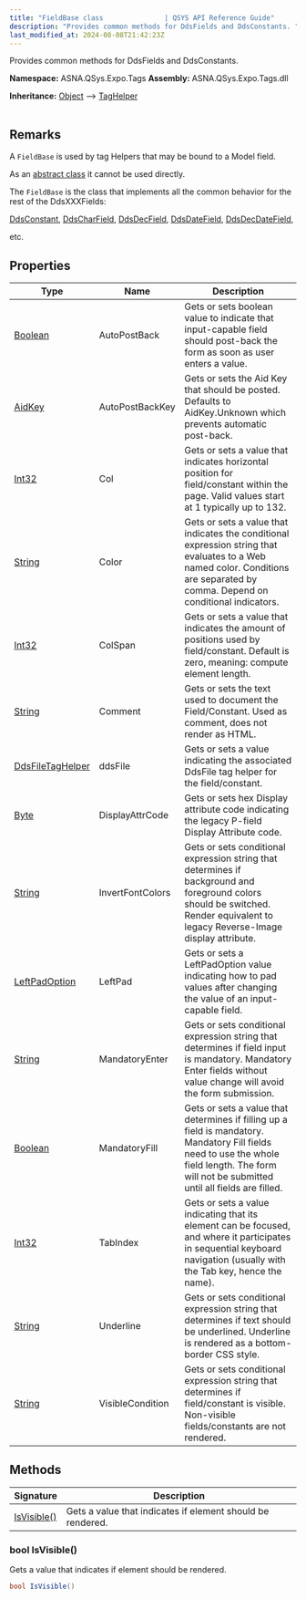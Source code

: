 ```yaml
---
title: "FieldBase class               | QSYS API Reference Guide"
description: "Provides common methods for DdsFields and DdsConstants. "
last_modified_at: 2024-08-08T21:42:23Z
---
```


Provides common methods for DdsFields and DdsConstants.

**Namespace:** ASNA.QSys.Expo.Tags
**Assembly:** ASNA.QSys.Expo.Tags.dll

**Inheritance:** [Object](https://docs.microsoft.com/en-us/dotnet/api/system.object) --> [TagHelper](https://learn.microsoft.com/en-us/dotnet/api/microsoft.aspnetcore.razor.taghelpers.taghelper?view=aspnetcore-8.0)
<br>
<br>

## Remarks

A `FieldBase` is used by tag Helpers that may be bound to a Model field. 

As an [abstract class](https://docs.microsoft.com/en-us/dotnet/csharp/programming-guide/classes-and-structs/abstract-and-sealed-classes-and-class-members) it cannot be used directly. 

The `FieldBase` is the class that implements all the common behavior for the rest of the DdsXXXFields: 

[DdsConstant](/reference/expo/qsys-expo-tags/dds-constant-tag-helper.html), 
[DdsCharField](/reference/expo/qsys-expo-tags/dds-char-field-tag-helper.html), 
[DdsDecField](/reference/expo/qsys-expo-tags/dds-dec-field-tag-helper.html), 
[DdsDateField](/reference/expo/qsys-expo-tags/dds-date-field-tag-helper.html), 
[DdsDecDateField](/reference/expo/qsys-expo-tags/dds-dec-date-field-tag-helper.html), 

etc.





## Properties

| Type | Name | Description
| --- | --- | --- 
| [Boolean](https://docs.microsoft.com/en-us/dotnet/api/system.boolean) | AutoPostBack | Gets or sets boolean value to indicate that input-capable field should post-back the form as soon as user enters a value. |
| [AidKey](/reference/expo/qsys-expo-model/aid-key.html) | AutoPostBackKey | Gets or sets the Aid Key that should be posted. Defaults to AidKey.Unknown which prevents automatic post-back. |
| [Int32](https://learn.microsoft.com/en-us/dotnet/csharp/language-reference/builtin-types/integral-numeric-types) | Col | Gets or sets a value that indicates horizontal position for field/constant within the page. Valid values start at 1 typically up to 132.  |
| [String](https://learn.microsoft.com/en-us/dotnet/api/system.string?view=net-8.0) | Color | Gets or sets a value that indicates the conditional expression string that evaluates to a Web named color. Conditions are separated by comma. Depend on conditional indicators. |
| [Int32](https://learn.microsoft.com/en-us/dotnet/csharp/language-reference/builtin-types/integral-numeric-types) | ColSpan | Gets or sets a value that indicates the amount of positions used by field/constant. Default is zero, meaning: compute element length.  |
| [String](https://learn.microsoft.com/en-us/dotnet/api/system.string?view=net-8.0) | Comment | Gets or sets the text used to document the Field/Constant. Used as comment, does not render as HTML. |
| [DdsFileTagHelper](/reference/expo/qsys-expo-tags/dds-file-tag-helper.html) | ddsFile | Gets or sets a value indicating the associated DdsFile tag helper for the field/constant. |
| [Byte](https://docs.microsoft.com/en-us/dotnet/api/system.byte) | DisplayAttrCode | Gets or sets hex Display attribute code indicating the legacy P-field Display Attribute code. |
| [String](https://learn.microsoft.com/en-us/dotnet/api/system.string?view=net-8.0) | InvertFontColors | Gets or sets conditional expression string that determines if background and foreground colors should be switched. Render equivalent to legacy Reverse-Image display attribute. |
| [LeftPadOption](/reference/expo/qsys-expo-tags/left-pad-option.html) | LeftPad | Gets or sets a LeftPadOption value indicating how to pad values after changing the value of an input-capable field. |
| [String](https://learn.microsoft.com/en-us/dotnet/api/system.string?view=net-8.0) | MandatoryEnter | Gets or sets conditional expression string that determines if field input is mandatory. Mandatory Enter fields without value change will avoid the form submission. |
| [Boolean](https://docs.microsoft.com/en-us/dotnet/api/system.boolean) | MandatoryFill | Gets or sets a value that determines if filling up a field is mandatory. Mandatory Fill fields need to use the whole field length. The form will not be submitted until all fields are filled. |
| [Int32](https://learn.microsoft.com/en-us/dotnet/csharp/language-reference/builtin-types/integral-numeric-types) | TabIndex | Gets or sets a value indicating that its element can be focused, and where it participates in sequential keyboard navigation (usually with the Tab key, hence the name). |
| [String](https://learn.microsoft.com/en-us/dotnet/api/system.string?view=net-8.0) | Underline | Gets or sets conditional expression string that determines if text should be underlined. Underline is rendered as a bottom-border CSS style. |
| [String](https://learn.microsoft.com/en-us/dotnet/api/system.string?view=net-8.0) | VisibleCondition | Gets or sets conditional expression string that determines if field/constant is visible. Non-visible fields/constants are not rendered. |

## Methods

| Signature | Description |
| --- | --- |
| [IsVisible()](#bool-isvisible) | Gets a value that indicates if element should be rendered.

### bool IsVisible()

Gets a value that indicates if element should be rendered.

```cs
bool IsVisible()
```
